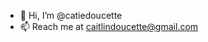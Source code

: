 - 👋 Hi, I’m @catiedoucette
- 📫 Reach me at caitlindoucette@gmail.com

<!---
catiedoucette/catiedoucette is a ✨ special ✨ repository because its `README.md` (this file) appears on your GitHub profile.
You can click the Preview link to take a look at your changes.
--->
